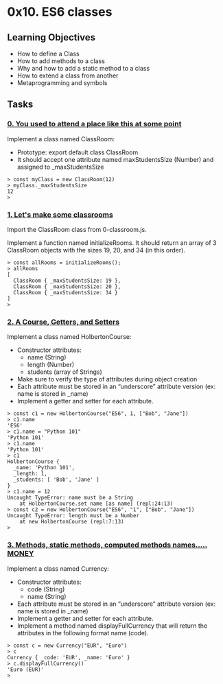# 0x10. ES6 classes

## Learning Objectives

  -  How to define a Class
  -  How to add methods to a class
  -  Why and how to add a static method to a class
  -  How to extend a class from another
  -  Metaprogramming and symbols

## Tasks
### [0. You used to attend a place like this at some point ](./0-classroom.js)
Implement a class named ClassRoom:

  -  Prototype: export default class ClassRoom
  -  It should accept one attribute named maxStudentsSize (Number) and assigned to _maxStudentsSize
```
> const myClass = new ClassRoom(12)
> myClass._maxStudentsSize
12
>
```

### [1. Let's make some classrooms ](./1-make_classrooms.js)
Import the ClassRoom class from 0-classroom.js.

Implement a function named initializeRooms. It should return an array of 3 ClassRoom objects with the sizes 19, 20, and 34 (in this order).
```
> const allRooms = initializeRooms();
> allRooms
[
  ClassRoom { _maxStudentsSize: 19 },
  ClassRoom { _maxStudentsSize: 20 },
  ClassRoom { _maxStudentsSize: 34 }
]
>
```

### [2. A Course, Getters, and Setters](./2-hbtn_course.js)
Implement a class named HolbertonCourse:

   - Constructor attributes:
       - name (String)
       - length (Number)
       - students (array of Strings)
  - Make sure to verify the type of attributes during object creation
  - Each attribute must be stored in an “underscore” attribute version (ex: name is stored in _name)
  - Implement a getter and setter for each attribute.
```
> const c1 = new HolbertonCourse("ES6", 1, ["Bob", "Jane"])
> c1.name
'ES6'
> c1.name = "Python 101"
'Python 101'
> c1.name
'Python 101'
> c1
HolbertonCourse {
  _name: 'Python 101',
  _length: 1,
  _students: [ 'Bob', 'Jane' ]
}
> c1.name = 12
Uncaught TypeError: name must be a String
    at HolbertonCourse.set name [as name] (repl:24:13)
> const c2 = new HolbertonCourse("ES6", "1", ["Bob", "Jane"])
Uncaught TypeError: length must be a Number
    at new HolbertonCourse (repl:7:13)
> 
```


### [3. Methods, static methods, computed methods names..... MONEY ](./3-currency.js)
Implement a class named Currency:

   - Constructor attributes:
       - code (String)
       - name (String)
   - Each attribute must be stored in an “underscore” attribute version (ex: name is stored in _name)
   - Implement a getter and setter for each attribute.
   - Implement a method named displayFullCurrency that will return the attributes in the following format name (code).
```
> const c = new Currency("EUR", "Euro")
> c
Currency { _code: 'EUR', _name: 'Euro' }
> c.displayFullCurrency()
'Euro (EUR)'
> 
```
